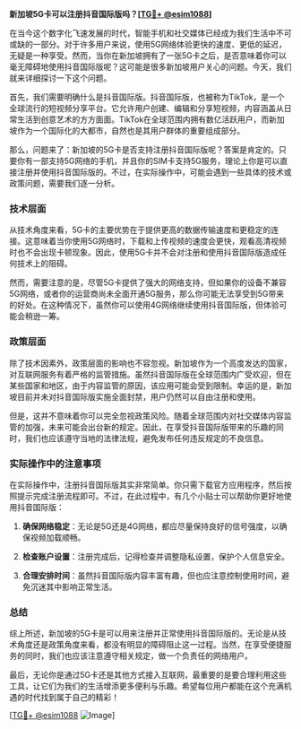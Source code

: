 **新加坡5G卡可以注册抖音国际版吗？[[TG💪+ @esim1088](https://t.me/s/esim1088)]**

在当今这个数字化飞速发展的时代，智能手机和社交媒体已经成为我们生活中不可或缺的一部分。对于许多用户来说，使用5G网络体验更快的速度、更低的延迟，无疑是一种享受。然而，当你在新加坡拥有了一张5G卡之后，是否意味着你可以毫无障碍地使用抖音国际版呢？这可能是很多新加坡用户关心的问题。今天，我们就来详细探讨一下这个问题。

首先，我们需要明确什么是抖音国际版。抖音国际版，也被称为TikTok，是一个全球流行的短视频分享平台。它允许用户创建、编辑和分享短视频，内容涵盖从日常生活到创意艺术的方方面面。TikTok在全球范围内拥有数亿活跃用户，而新加坡作为一个国际化的大都市，自然也是其用户群体的重要组成部分。

那么，问题来了：新加坡的5G卡是否支持注册抖音国际版呢？答案是肯定的。只要你有一部支持5G网络的手机，并且你的SIM卡支持5G服务，理论上你是可以直接注册并使用抖音国际版的。不过，在实际操作中，可能会遇到一些具体的技术或政策问题，需要我们逐一分析。

### 技术层面

从技术角度来看，5G卡的主要优势在于提供更高的数据传输速度和更稳定的连接。这意味着当你使用5G网络时，下载和上传视频的速度会更快，观看高清视频时也不会出现卡顿现象。因此，使用5G卡并不会对注册和使用抖音国际版造成任何技术上的阻碍。

然而，需要注意的是，尽管5G卡提供了强大的网络支持，但如果你的设备不兼容5G网络，或者你的运营商尚未全面开通5G服务，那么你可能无法享受到5G带来的好处。在这种情况下，虽然你可以使用4G网络继续使用抖音国际版，但体验可能会稍逊一筹。

### 政策层面

除了技术因素外，政策层面的影响也不容忽视。新加坡作为一个高度发达的国家，对互联网服务有着严格的监管措施。虽然抖音国际版在全球范围内广受欢迎，但在某些国家和地区，由于内容监管的原因，该应用可能会受到限制。幸运的是，新加坡目前并未对抖音国际版实施全面封禁，用户仍然可以自由注册和使用。

但是，这并不意味着你可以完全忽视政策风险。随着全球范围内对社交媒体内容监管的加强，未来可能会出台新的规定。因此，在享受抖音国际版带来的乐趣的同时，我们也应该遵守当地的法律法规，避免发布任何违反规定的不良信息。

### 实际操作中的注意事项

在实际操作中，注册抖音国际版其实非常简单。你只需下载官方应用程序，然后按照提示完成注册流程即可。不过，在此过程中，有几个小贴士可以帮助你更好地使用抖音国际版：

1. **确保网络稳定**：无论是5G还是4G网络，都应尽量保持良好的信号强度，以确保视频加载顺畅。
   
2. **检查账户设置**：注册完成后，记得检查并调整隐私设置，保护个人信息安全。

3. **合理安排时间**：虽然抖音国际版内容丰富有趣，但也应注意控制使用时间，避免沉迷其中影响正常生活。

### 总结

综上所述，新加坡的5G卡是可以用来注册并正常使用抖音国际版的。无论是从技术角度还是政策角度来看，都没有明显的障碍阻止这一过程。当然，在享受便捷服务的同时，我们也应该注意遵守相关规定，做一个负责任的网络用户。

最后，无论你是通过5G卡还是其他方式接入互联网，最重要的是要合理利用这些工具，让它们为我们的生活增添更多便利与乐趣。希望每位用户都能在这个充满机遇的时代找到属于自己的精彩！

[[TG💪+ @esim1088](https://t.me/s/esim1088) ![Image](https://i.postimg.cc/4NQfJmqS/Snipaste-2025-05-13-00-14-12.png)]